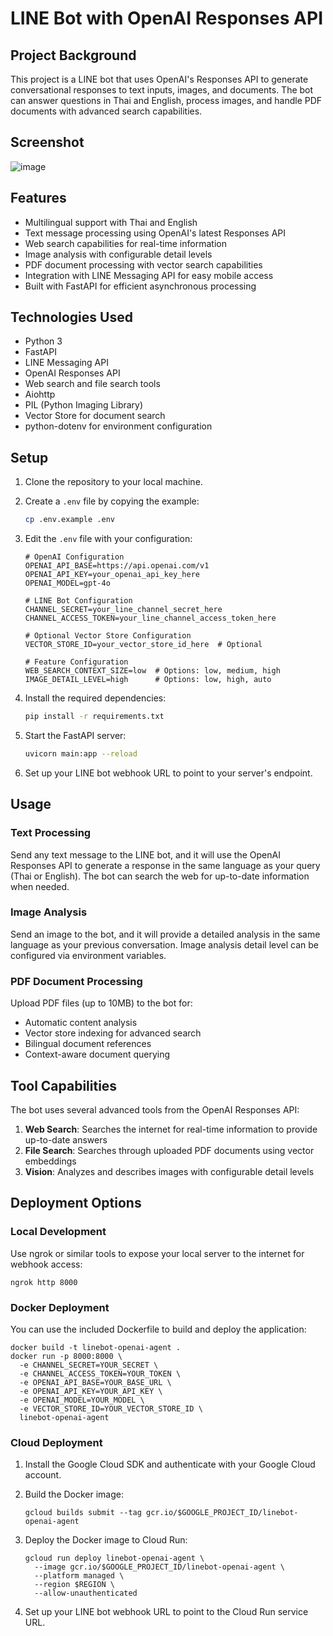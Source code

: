 # LINE Bot with OpenAI Responses API

## Project Background

This project is a LINE bot that uses OpenAI's Responses API to generate conversational responses to text inputs, images, and documents. The bot can answer questions in Thai and English, process images, and handle PDF documents with advanced search capabilities.

## Screenshot

![image](https://github.com/user-attachments/assets/61066eef-2802-4967-a5eb-e2a4e430e5f7)

## Features

- Multilingual support with Thai and English
- Text message processing using OpenAI's latest Responses API
- Web search capabilities for real-time information
- Image analysis with configurable detail levels
- PDF document processing with vector search capabilities
- Integration with LINE Messaging API for easy mobile access
- Built with FastAPI for efficient asynchronous processing

## Technologies Used

- Python 3
- FastAPI
- LINE Messaging API
- OpenAI Responses API
- Web search and file search tools
- Aiohttp
- PIL (Python Imaging Library)
- Vector Store for document search
- python-dotenv for environment configuration

## Setup

1. Clone the repository to your local machine.

2. Create a `.env` file by copying the example:
   ```bash
   cp .env.example .env
   ```

3. Edit the `.env` file with your configuration:
   ```env
   # OpenAI Configuration
   OPENAI_API_BASE=https://api.openai.com/v1
   OPENAI_API_KEY=your_openai_api_key_here
   OPENAI_MODEL=gpt-4o

   # LINE Bot Configuration
   CHANNEL_SECRET=your_line_channel_secret_here
   CHANNEL_ACCESS_TOKEN=your_line_channel_access_token_here

   # Optional Vector Store Configuration
   VECTOR_STORE_ID=your_vector_store_id_here  # Optional

   # Feature Configuration
   WEB_SEARCH_CONTEXT_SIZE=low  # Options: low, medium, high
   IMAGE_DETAIL_LEVEL=high      # Options: low, high, auto
   ```

4. Install the required dependencies:
   ```bash
   pip install -r requirements.txt
   ```

5. Start the FastAPI server:
   ```bash
   uvicorn main:app --reload
   ```

6. Set up your LINE bot webhook URL to point to your server's endpoint.

## Usage

### Text Processing

Send any text message to the LINE bot, and it will use the OpenAI Responses API to generate a response in the same language as your query (Thai or English). The bot can search the web for up-to-date information when needed.

### Image Analysis

Send an image to the bot, and it will provide a detailed analysis in the same language as your previous conversation. Image analysis detail level can be configured via environment variables.

### PDF Document Processing

Upload PDF files (up to 10MB) to the bot for:
- Automatic content analysis
- Vector store indexing for advanced search
- Bilingual document references
- Context-aware document querying

## Tool Capabilities

The bot uses several advanced tools from the OpenAI Responses API:

1. **Web Search**: Searches the internet for real-time information to provide up-to-date answers
2. **File Search**: Searches through uploaded PDF documents using vector embeddings
3. **Vision**: Analyzes and describes images with configurable detail levels

## Deployment Options

### Local Development

Use ngrok or similar tools to expose your local server to the internet for webhook access:

```
ngrok http 8000
```

### Docker Deployment

You can use the included Dockerfile to build and deploy the application:

```
docker build -t linebot-openai-agent .
docker run -p 8000:8000 \
  -e CHANNEL_SECRET=YOUR_SECRET \
  -e CHANNEL_ACCESS_TOKEN=YOUR_TOKEN \
  -e OPENAI_API_BASE=YOUR_BASE_URL \
  -e OPENAI_API_KEY=YOUR_API_KEY \
  -e OPENAI_MODEL=YOUR_MODEL \
  -e VECTOR_STORE_ID=YOUR_VECTOR_STORE_ID \
  linebot-openai-agent
```

### Cloud Deployment

1. Install the Google Cloud SDK and authenticate with your Google Cloud account.
2. Build the Docker image:

   ```
   gcloud builds submit --tag gcr.io/$GOOGLE_PROJECT_ID/linebot-openai-agent
   ```

3. Deploy the Docker image to Cloud Run:

   ```
   gcloud run deploy linebot-openai-agent \
     --image gcr.io/$GOOGLE_PROJECT_ID/linebot-openai-agent \
     --platform managed \
     --region $REGION \
     --allow-unauthenticated
   ```

4. Set up your LINE bot webhook URL to point to the Cloud Run service URL.
